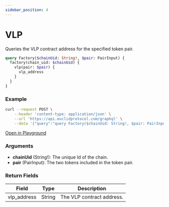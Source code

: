 ```yaml
---
sidebar_position: 4
---
```

# VLP 
Queries the VLP contract address for the specified token pair.

```graphql
query Factory($chainUid: String!, $pair: PairInput) {
  factory(chain_uid: $chainUid) {
    vlp(pair: $pair) {
      vlp_address
    }
  }
}
```

### Example

```bash
curl --request POST \
    --header 'content-type: application/json' \
    --url 'https://api.euclidprotocol.com/graphql' \
    --data '{"query":"query Factory($chainUid: String!, $pair: PairInput) {\n  factory(chain_uid: $chainUid) {\n    vlp(pair: $pair) {\n      vlp_address\n    }\n  }\n}","variables":{"chainUid":"nibiru","pair":{"token_1":"pepe","token_2":"usdt"}}}'

```

[Open in Playground](https://api.euclidprotocol.com/?explorerURLState=N4IgJg9gxgrgtgUwHYBcQC4QEcYIE4CeABAGICGUKEhAFACRQAWZAlkgKotjpEDKKeNgHMAhABoidAA6s8PAAqyAkkikwUASiLAAOkiJEAZhSq0mrJAH0YXHg2ZtOYLbv0GiANwA2UmjJZykv54Lnru7t5SlmRgYHgIAM4JYe4AvinpSKkgYiAeZIJkAEZeiRggrgY6IOaOXNU81UgsRQEw1WJ61cEN2ilVIFQA1siWAIy93QhSCB39RNXDowBMkyAwCWAo1Rl62alAA)

### Arguments

- **chainUid** (String!): The unique Id of the chain.
- **pair** (PairInput): The two tokens included in the token pair.


### Return Fields

| Field                  | Type   | Description                                             |
|------------------------|--------|---------------------------------------------------------|
| vlp_address                    | String | The VLP contract address.                       |